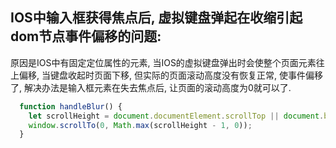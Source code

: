 ## IOS中输入框获得焦点后, 虚拟键盘弹起在收缩引起dom节点事件偏移的问题:

原因是IOS中有固定定位属性的元素, 当IOS的虚拟键盘弹出时会使整个页面元素往上偏移, 当键盘收起时页面下移, 但实际的页面滚动高度没有恢复正常, 使事件偏移了, 解决办法是输入框元素在失去焦点后, 让页面的滚动高度为0就可以了.

``` javascript
  function handleBlur() {
    let scrollHeight = document.documentElement.scrollTop || document.body.scrollTop || 0;
    window.scrollTo(0, Math.max(scrollHeight - 1, 0));
  }
```
